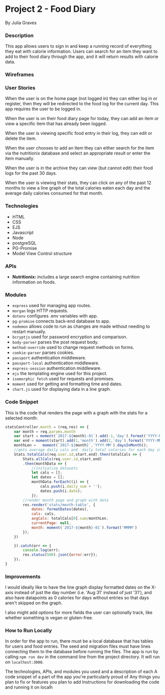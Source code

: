 # Project 2 - Food Diary

By Julia Graves

### Description
This app allows users to sign in and keep a running record of everything they eat with calorie information. Users can search for an item they want to add to their food diary through the app, and it will return results with calorie data.


### Wireframes



### User Stories
When the user is on the home page (not logged in) they can either log in or register, then they will be redirected to the food log for the current day. This app requires the user to be logged in.

When the user is on their food diary page for today, they can add an item or view a specific item that has already been logged.

When the user is viewing specific food entry in their log, they can edit or delete the item.

When the user chooses to add an item they can either search for the item via the nutritionix database and select an appropriate result or enter the item manually.

When the user is in the archive they can view (but cannot edit) their food logs for the past 30 days.

When the user is viewing their stats, they can click on any of the past 12 months to view a line graph of the total calories eaten each day and the average daily calories consumed for that month.


### Technologies 
- HTML
- CSS
- EJS
- Javascript
- Node
- postgreSQL
- PG-Promise
- Model View Control structure

### APIs
- __Nutritionix:__ includes a large search engine containing nutrition information on foods.

### Modules
- ```express``` used for managing app routes.
- ```morgan``` logs HTTP requests.
- ```dotenv``` configures .env variables with app.
- ```pg-promise``` connects back-end database to app.
- ```nodemon``` allows code to run as changes are made without needing to restart manually.
- ```bcryptjs``` used for password encryption and comparison.
- ```body-parser``` parses the post request body.
- ```method-override``` used to change request methods on forms.
- ```cookie-parser``` parses cookies.
- ```passport``` authentication middleware.
- ```passport-local``` authentication middleware.
- ```express-session```  authentication middleware.
- ```ejs``` the templating engine used for this project.
- ```isomorphic fetch``` used for requests and promises.
- ```moment``` used for getting and formatting time and dates.
- ```chart.js``` used for displaying data in a line graph.
  

### Code Snippet

This is the code that renders the page with a graph with the stats for a selected month:

``` javascript
statsController.month = (req,res) => {
	var month = req.params.month
	var start = moment(`2017-${month}-01`).add(-1,'day').format('YYYY-MM-DD');
	var end = moment(start).add(1,'month').add(2,'day').format('YYYY-MM-DD');
	monthLen = 	 moment(`2017-${month}`,'YYYY-MM').daysInMonth();
	//gets average daily cals and  daily total calories for each day in given month 
	Stats.totalCals(req.user.id,start,end).then(totalCals => {
		Stats.allCals(req.user.id,start,end)
		.then(monthData => {
			//initialize datasets
			let cals = [];
			let dates = [];
			monthData.forEach((i) => {
				cals.push(i.daily_sum + '');
				dates.push(i.date);
			});
		//render month page and graph with data
		res.render('stats/month-table', {
			dates: formatDates(dates),
			cals: cals,
			avgCals: totalCals[0].sum/monthLen,
			currentPage: null,
			month: moment(`2017-${month}-01`).format('MMMM')
		});
	})

	}).catch(err => {
		console.log(err);
		res.status(500).json({error:err});
	});
}
```

### Improvements
I would ideally like to have the line graph display formatted dates on the X-axis instead of just the day number (i.e. 'Aug 31' instead of just '31'), and also have datapoints as 0 calories for days without entries so that days aren't skipped on the graph.

I also might add options for more fields the user can optionally track, like whether something is vegan or gluten-free.


### How to Run Locally
In order for the app to run, there must be a local database that has tables for users and food entries. The seed and migration files must have lines connecting them to the database before running the files. The app is run by calling ```npm run dev``` in the command line from the project directory. It will run on ```localhost:3000```. 


The technologies, APIs, and modules you used and a description of each
A code snippet of a part of the app you're particularly proud of
Any things you plan to fix or features you plan to add
Instructions for downloading the code and running it on localh

